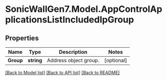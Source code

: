 # SonicWallGen7.Model.AppControlApplicationsListIncludedIpGroup

## Properties

Name | Type | Description | Notes
------------ | ------------- | ------------- | -------------
**Group** | **string** | Address object group. | [optional] 

[[Back to Model list]](../README.md#documentation-for-models) [[Back to API list]](../README.md#documentation-for-api-endpoints) [[Back to README]](../README.md)

